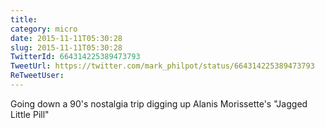 ```yaml
---
title: 
category: micro
date: 2015-11-11T05:30:28
slug: 2015-11-11T05:30:28
TwitterId: 664314225389473793
TweetUrl: https://twitter.com/mark_philpot/status/664314225389473793
ReTweetUser: 
---
```


Going down a 90's nostalgia trip digging up Alanis Morissette's "Jagged Little Pill"